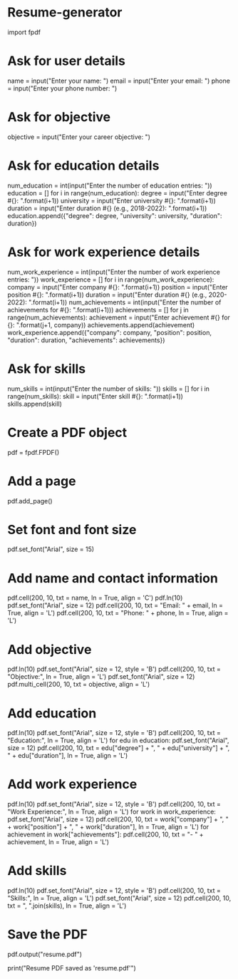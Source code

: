 # Resume-generator
import fpdf

# Ask for user details
name = input("Enter your name: ")
email = input("Enter your email: ")
phone = input("Enter your phone number: ")

# Ask for objective
objective = input("Enter your career objective: ")

# Ask for education details
num_education = int(input("Enter the number of education entries: "))
education = []
for i in range(num_education):
    degree = input("Enter degree #{}: ".format(i+1))
    university = input("Enter university #{}: ".format(i+1))
    duration = input("Enter duration #{} (e.g., 2018-2022): ".format(i+1))
    education.append({"degree": degree, "university": university, "duration": duration})

# Ask for work experience details
num_work_experience = int(input("Enter the number of work experience entries: "))
work_experience = []
for i in range(num_work_experience):
    company = input("Enter company #{}: ".format(i+1))
    position = input("Enter position #{}: ".format(i+1))
    duration = input("Enter duration #{} (e.g., 2020-2022): ".format(i+1))
    num_achievements = int(input("Enter the number of achievements for #{}: ".format(i+1)))
    achievements = []
    for j in range(num_achievements):
        achievement = input("Enter achievement #{} for {}: ".format(j+1, company))
        achievements.append(achievement)
    work_experience.append({"company": company, "position": position, "duration": duration, "achievements": achievements})

# Ask for skills
num_skills = int(input("Enter the number of skills: "))
skills = []
for i in range(num_skills):
    skill = input("Enter skill #{}: ".format(i+1))
    skills.append(skill)

# Create a PDF object
pdf = fpdf.FPDF()

# Add a page
pdf.add_page()

# Set font and font size
pdf.set_font("Arial", size = 15)

# Add name and contact information
pdf.cell(200, 10, txt = name, ln = True, align = 'C')
pdf.ln(10)
pdf.set_font("Arial", size = 12)
pdf.cell(200, 10, txt = "Email: " + email, ln = True, align = 'L')
pdf.cell(200, 10, txt = "Phone: " + phone, ln = True, align = 'L')

# Add objective
pdf.ln(10)
pdf.set_font("Arial", size = 12, style = 'B')
pdf.cell(200, 10, txt = "Objective:", ln = True, align = 'L')
pdf.set_font("Arial", size = 12)
pdf.multi_cell(200, 10, txt = objective, align = 'L')

# Add education
pdf.ln(10)
pdf.set_font("Arial", size = 12, style = 'B')
pdf.cell(200, 10, txt = "Education:", ln = True, align = 'L')
for edu in education:
    pdf.set_font("Arial", size = 12)
    pdf.cell(200, 10, txt = edu["degree"] + ", " + edu["university"] + ", " + edu["duration"], ln = True, align = 'L')

# Add work experience
pdf.ln(10)
pdf.set_font("Arial", size = 12, style = 'B')
pdf.cell(200, 10, txt = "Work Experience:", ln = True, align = 'L')
for work in work_experience:
    pdf.set_font("Arial", size = 12)
    pdf.cell(200, 10, txt = work["company"] + ", " + work["position"] + ", " + work["duration"], ln = True, align = 'L')
    for achievement in work["achievements"]:
        pdf.cell(200, 10, txt = "- " + achievement, ln = True, align = 'L')

# Add skills
pdf.ln(10)
pdf.set_font("Arial", size = 12, style = 'B')
pdf.cell(200, 10, txt = "Skills:", ln = True, align = 'L')
pdf.set_font("Arial", size = 12)
pdf.cell(200, 10, txt = ", ".join(skills), ln = True, align = 'L')

# Save the PDF
pdf.output("resume.pdf")

print("Resume PDF saved as 'resume.pdf'")
